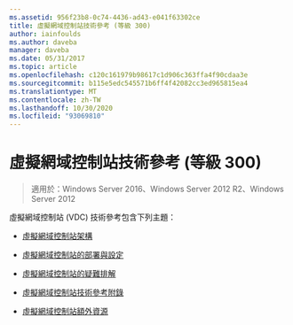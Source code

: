 ```yaml
---
ms.assetid: 956f23b8-0c74-4436-ad43-e041f63302ce
title: 虛擬網域控制站技術參考 (等級 300)
author: iainfoulds
ms.author: daveba
manager: daveba
ms.date: 05/31/2017
ms.topic: article
ms.openlocfilehash: c120c161979b98617c1d906c363ffa4f90cdaa3e
ms.sourcegitcommit: b115e5edc545571b6ff4f42082cc3ed965815ea4
ms.translationtype: MT
ms.contentlocale: zh-TW
ms.lasthandoff: 10/30/2020
ms.locfileid: "93069810"
---
```

# <a name="virtualized-domain-controller-technical-reference-level-300"></a>虛擬網域控制站技術參考 (等級 300)

>適用於：Windows Server 2016、Windows Server 2012 R2、Windows Server 2012

虛擬網域控制站 (VDC) 技術參考包含下列主題：

-   [虛擬網域控制站架構](../../../ad-ds/get-started/virtual-dc/Virtualized-Domain-Controller-Architecture.md)

-   [虛擬網域控制站的部署與設定](../../../ad-ds/get-started/virtual-dc/Virtualized-Domain-Controller-Deployment-and-Configuration.md)

-   [虛擬網域控制站的疑難排解](../../../ad-ds/manage/virtual-dc/Virtualized-Domain-Controller-Troubleshooting.md)

-   [虛擬網域控制站技術參考附錄](../../../ad-ds/reference/virtual-dc/Virtualized-Domain-Controller-Technical-Reference-Appendix.md)

-   [虛擬網域控制站額外資源](../../../ad-ds/reference/virtual-dc/Virtualized-Domain-Controller-Additional-Resources.md)



